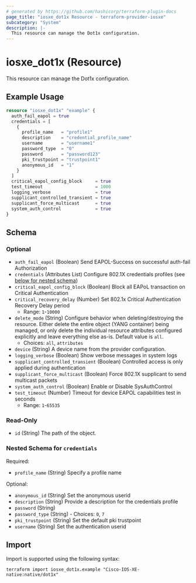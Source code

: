 ```yaml
---
# generated by https://github.com/hashicorp/terraform-plugin-docs
page_title: "iosxe_dot1x Resource - terraform-provider-iosxe"
subcategory: "System"
description: |-
  This resource can manage the Dot1x configuration.
---
```


# iosxe_dot1x (Resource)

This resource can manage the Dot1x configuration.

## Example Usage

```terraform
resource "iosxe_dot1x" "example" {
  auth_fail_eapol = true
  credentials = [
    {
      profile_name   = "profile1"
      description    = "credential_profile_name"
      username       = "username1"
      password_type  = "0"
      password       = "password123"
      pki_trustpoint = "trustpoint1"
      anonymous_id   = "1"
    }
  ]
  critical_eapol_config_block     = true
  test_timeout                    = 1000
  logging_verbose                 = true
  supplicant_controlled_transient = true
  supplicant_force_multicast      = true
  system_auth_control             = true
}
```

<!-- schema generated by tfplugindocs -->
## Schema

### Optional

- `auth_fail_eapol` (Boolean) Send EAPOL-Success on successful auth-fail Authorization
- `credentials` (Attributes List) Configure 802.1X credentials profiles (see [below for nested schema](#nestedatt--credentials))
- `critical_eapol_config_block` (Boolean) Block all EAPoL transaction on Critical Authentication
- `critical_recovery_delay` (Number) Set 802.1x Critical Authentication Recovery Delay period
  - Range: `1`-`10000`
- `delete_mode` (String) Configure behavior when deleting/destroying the resource. Either delete the entire object (YANG container) being managed, or only delete the individual resource attributes configured explicitly and leave everything else as-is. Default value is `all`.
  - Choices: `all`, `attributes`
- `device` (String) A device name from the provider configuration.
- `logging_verbose` (Boolean) Show verbose messages in system logs
- `supplicant_controlled_transient` (Boolean) Controlled access is only applied during authentication
- `supplicant_force_multicast` (Boolean) Force 802.1X supplicant to send multicast packets
- `system_auth_control` (Boolean) Enable or Disable SysAuthControl
- `test_timeout` (Number) Timeout for device EAPOL capabilities test in seconds
  - Range: `1`-`65535`

### Read-Only

- `id` (String) The path of the object.

<a id="nestedatt--credentials"></a>
### Nested Schema for `credentials`

Required:

- `profile_name` (String) Specify a profile name

Optional:

- `anonymous_id` (String) Set the anonymous userid
- `description` (String) Provide a description for the credentials profile
- `password` (String)
- `password_type` (String) - Choices: `0`, `7`
- `pki_trustpoint` (String) Set the default pki trustpoint
- `username` (String) Set the authentication userid

## Import

Import is supported using the following syntax:

```shell
terraform import iosxe_dot1x.example "Cisco-IOS-XE-native:native/dot1x"
```
